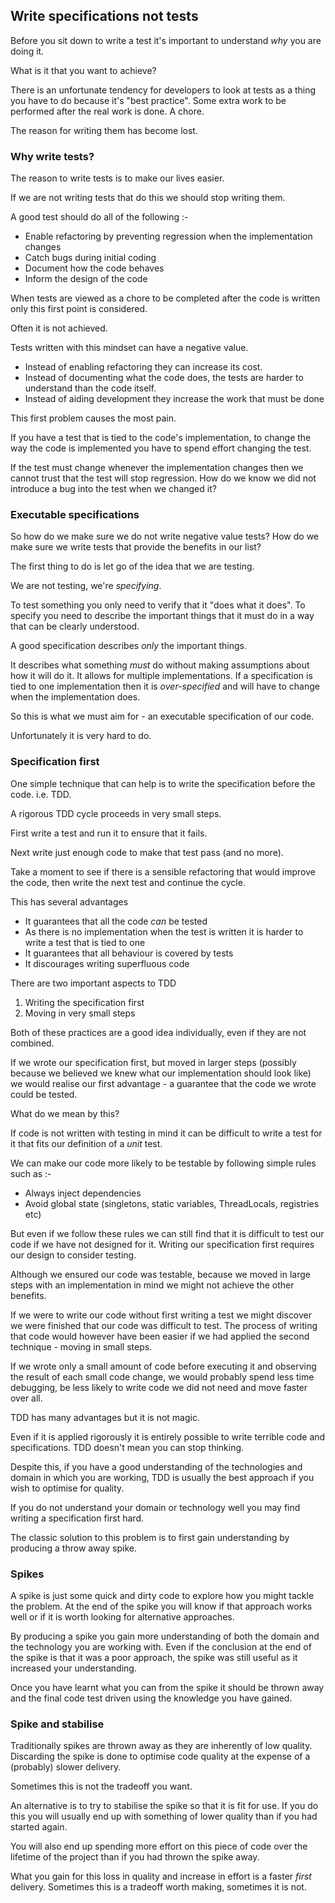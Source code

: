 ## Write specifications not tests

Before you sit down to write a test it's important to understand *why* you are doing it. 

What is it that you want to achieve?

There is an unfortunate tendency for developers to look at tests as a thing you have to do because it's "best practice". Some extra work to be performed after the real work is done. A chore.

The reason for writing them has become lost.

### Why write tests?

The reason to write tests is to make our lives easier.

If we are not writing tests that do this we should stop writing them.

A good test should do all of the following :-

* Enable refactoring by preventing regression when the implementation changes
* Catch bugs during initial coding
* Document how the code behaves
* Inform the design of the code

When tests are viewed as a chore to be completed after the code is written only this first point is considered. 

Often it is not achieved.

Tests written with this mindset can have a negative value. 

* Instead of enabling refactoring they can increase its cost.
* Instead of documenting what the code does, the tests are harder to understand than the code itself.
* Instead of aiding development they increase the work that must be done

This first problem causes the most pain. 

If you have a test that is tied to the code's implementation, to change the way the code is implemented you have to spend effort changing the test.

If the test must change whenever the implementation changes then we cannot trust that the test will stop regression. How do we know we did not introduce a bug into the test when we changed it?

### Executable specifications

So how do we make sure we do not write negative value tests? How do we make sure we write tests that provide the benefits in our list?

The first thing to do is let go of the idea that we are testing.

We are not testing, we're *specifying*.

To test something you only need to verify that it "does what it does". To specify you need to describe the important things that it must do in a way that can be clearly understood.

A good specification describes *only* the important things. 

It describes what something *must* do without making assumptions about how it will do it. It allows for multiple implementations. If a specification is tied to one implementation then it is *over-specified* and will have to change when the implementation does.

So this is what we must aim for - an executable specification of our code.

Unfortunately it is very hard to do.

### Specification first

One simple technique that can help is to write the specification before the code. i.e. TDD.

A rigorous TDD cycle proceeds in very small steps.

First write a test and run it to ensure that it fails.

Next write just enough code to make that test pass (and no more).

Take a moment to see if there is a sensible refactoring that would improve the code, then write the next test and continue the cycle.

This has several advantages

* It guarantees that all the code *can* be tested
* As there is no implementation when the test is written it is harder to write a test that is tied to one
* It guarantees that all behaviour is covered by tests
* It discourages writing superfluous code

There are two important aspects to TDD

1. Writing the specification first
2. Moving in very small steps

Both of these practices are a good idea individually, even if they are not combined.

If we wrote our specification first, but moved in larger steps (possibly because we believed we knew what our implementation should look like) we would realise our first advantage - a guarantee that the code we wrote could be tested. 

What do we mean by this?

If code is not written with testing in mind it can be difficult to write a test for it that fits our definition of a *unit* test. 

We can make our code more likely to be testable by following simple rules such as :-

* Always inject dependencies
* Avoid global state (singletons, static variables, ThreadLocals, registries etc)

But even if we follow these rules we can still find that it is difficult to test our code if we have not designed for it. Writing our specification first requires our design to consider testing.

Although we ensured our code was testable, because we moved in large steps with an implementation in mind we might not achieve the other benefits.

If we were to write our code without first writing a test we might discover we were finished that our code was difficult to test. The process of writing that code would however have been easier if we had applied the second technique - moving in small steps.

If we wrote only a small amount of code before executing it and observing the result of each small code change, we would probably spend less time debugging, be less likely to write code we did not need and move faster over all.

TDD has many advantages but it is not magic.

Even if it is applied rigorously it is entirely possible to write terrible code and specifications. TDD doesn't mean you can stop thinking. 

Despite this, if you have a good understanding of the technologies and domain in which you are working, TDD is usually the best approach if you wish to optimise for quality.

If you do not understand your domain or technology well you may find writing a specification first hard. 

The classic solution to this problem is to first gain understanding by producing a throw away spike.

### Spikes

A spike is just some quick and dirty code to explore how you might tackle the problem. At the end of the spike you will know if that approach works well or if it is worth looking for alternative approaches.

By producing a spike you gain more understanding of both the domain and the technology you are working with. Even if the conclusion at the end of the spike is that it was a poor approach, the spike was still useful as it increased your understanding.

Once you have learnt what you can from the spike it should be thrown away and the final code test driven using the knowledge you have gained.

### Spike and stabilise

Traditionally spikes are thrown away as they are inherently of low quality. Discarding the spike is done to optimise code quality at the expense of a (probably) slower delivery.

Sometimes this is not the tradeoff you want.

An alternative is to try to stabilise the spike so that it is fit for use. If you do this you will usually end up with something of lower quality than if you had started again.

You will also end up spending more effort on this piece of code over the lifetime of the project than if you had thrown the spike away. 

What you gain for this loss in quality and increase in effort is a faster *first* delivery. Sometimes this is a tradeoff worth making, sometimes it is not.

